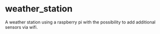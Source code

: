 # weather_station
A weather station using a raspberry pi with the possibility to add additional sensors via wifi.
